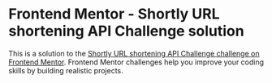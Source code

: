 # Frontend Mentor - Shortly URL shortening API Challenge solution

This is a solution to the [Shortly URL shortening API Challenge challenge on Frontend Mentor](https://roaring-fudge-085ca1.netlify.app/). Frontend Mentor challenges help you improve your coding skills by building realistic projects. 
